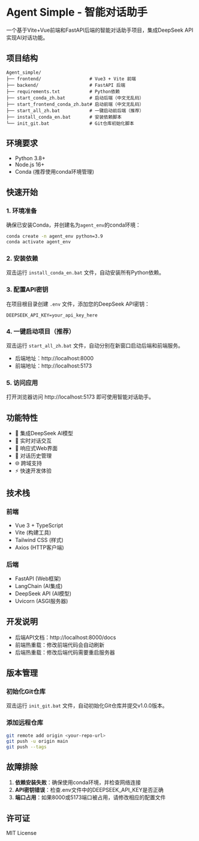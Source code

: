 # Agent Simple - 智能对话助手

一个基于Vite+Vue前端和FastAPI后端的智能对话助手项目，集成DeepSeek API实现AI对话功能。

## 项目结构

```
Agent_simple/
├── frontend/                  # Vue3 + Vite 前端
├── backend/                   # FastAPI 后端
├── requirements.txt           # Python依赖
├── start_conda_zh.bat         # 启动后端（中文无乱码）
├── start_frontend_conda_zh.bat# 启动前端（中文无乱码）
├── start_all_zh.bat           # 一键启动前后端（推荐）
├── install_conda_en.bat       # 安装依赖脚本
└── init_git.bat               # Git仓库初始化脚本
```

## 环境要求

- Python 3.8+
- Node.js 16+
- Conda (推荐使用conda环境管理)

## 快速开始

### 1. 环境准备

确保已安装Conda，并创建名为`agent_env`的conda环境：

```bash
conda create -n agent_env python=3.9
conda activate agent_env
```

### 2. 安装依赖

双击运行 `install_conda_en.bat` 文件，自动安装所有Python依赖。

### 3. 配置API密钥

在项目根目录创建 `.env` 文件，添加您的DeepSeek API密钥：

```
DEEPSEEK_API_KEY=your_api_key_here
```

### 4. 一键启动项目（推荐）

双击运行 `start_all_zh.bat` 文件，自动分别在新窗口启动后端和前端服务。

- 后端地址：http://localhost:8000
- 前端地址：http://localhost:5173

### 5. 访问应用

打开浏览器访问 http://localhost:5173 即可使用智能对话助手。

## 功能特性

- 🤖 集成DeepSeek AI模型
- 💬 实时对话交互
- 📱 响应式Web界面
- 🔄 对话历史管理
- 🌐 跨域支持
- ⚡ 快速开发体验

## 技术栈

### 前端
- Vue 3 + TypeScript
- Vite (构建工具)
- Tailwind CSS (样式)
- Axios (HTTP客户端)

### 后端
- FastAPI (Web框架)
- LangChain (AI集成)
- DeepSeek API (AI模型)
- Uvicorn (ASGI服务器)

## 开发说明

- 后端API文档：http://localhost:8000/docs
- 前端热重载：修改前端代码会自动刷新
- 后端热重载：修改后端代码需要重启服务器

## 版本管理

### 初始化Git仓库
双击运行 `init_git.bat` 文件，自动初始化Git仓库并提交v1.0.0版本。

### 添加远程仓库
```bash
git remote add origin <your-repo-url>
git push -u origin main
git push --tags
```

## 故障排除

1. **依赖安装失败**：确保使用conda环境，并检查网络连接
2. **API密钥错误**：检查.env文件中的DEEPSEEK_API_KEY是否正确
3. **端口占用**：如果8000或5173端口被占用，请修改相应的配置文件

## 许可证

MIT License 